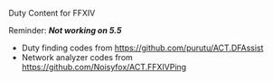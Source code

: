 Duty Content for FFXIV

Reminder: ***Not working on 5.5***

* Duty finding codes from https://github.com/purutu/ACT.DFAssist
* Network analyzer codes from https://github.com/Noisyfox/ACT.FFXIVPing
